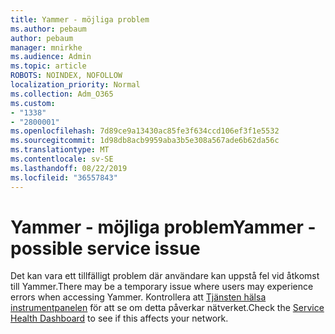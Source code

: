 ```yaml
---
title: Yammer - möjliga problem
ms.author: pebaum
author: pebaum
manager: mnirkhe
ms.audience: Admin
ms.topic: article
ROBOTS: NOINDEX, NOFOLLOW
localization_priority: Normal
ms.collection: Adm_O365
ms.custom:
- "1338"
- "2800001"
ms.openlocfilehash: 7d89ce9a13430ac85fe3f634ccd106ef3f1e5532
ms.sourcegitcommit: 1d98db8acb9959aba3b5e308a567ade6b62da56c
ms.translationtype: MT
ms.contentlocale: sv-SE
ms.lasthandoff: 08/22/2019
ms.locfileid: "36557843"
---
```

# <a name="yammer---possible-service-issue"></a><span data-ttu-id="cb240-102">Yammer - möjliga problem</span><span class="sxs-lookup"><span data-stu-id="cb240-102">Yammer - possible service issue</span></span>

<span data-ttu-id="cb240-103">Det kan vara ett tillfälligt problem där användare kan uppstå fel vid åtkomst till Yammer.</span><span class="sxs-lookup"><span data-stu-id="cb240-103">There may be a temporary issue where users may experience errors when accessing Yammer.</span></span> <span data-ttu-id="cb240-104">Kontrollera att [Tjänsten hälsa instrumentpanelen](https://admin.microsoft.com/AdminPortal/Home#/servicehealth) för att se om detta påverkar nätverket.</span><span class="sxs-lookup"><span data-stu-id="cb240-104">Check the [Service Health Dashboard](https://admin.microsoft.com/AdminPortal/Home#/servicehealth) to see if this affects your network.</span></span>

